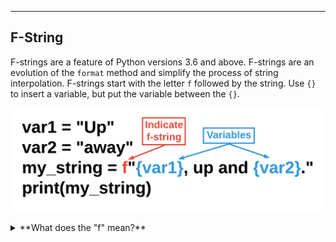 ----------

## F-String

F-strings are a feature of Python versions 3.6 and above. F-strings are an evolution of the `format` method and simplify the process of string interpolation. F-strings start with the letter `f` followed by the string. Use `{}` to insert a variable, but put the variable between the `{}`.

![F-Strings](.guides/images/f-strings.png)

<details><summary>**What does the "f" mean?**</summary>The "f" stands for fast. F-strings are executed faster than any other form of string interpolation. Here is an [article](https://realpython.com/python-f-strings/#speed) about f-strings that shows the time differences for various forms of string interpolation.

```python
var1 = "Up"
var2 = "away"
my_string = f"{var1}, up and {var2}."
print(my_string)
```

{try it}(python3 code/strings/f-strings.py 1)

|||challenge
## What happens if you:
* Change the value of `var1` to `7`?
* Change the first `{}` to `{var1 + 10}`?
* Change the second `{}` to `{var2.upper()}`?

|||

{try it}(python3 code/strings/f-strings.py 2)

## Multiline F-Strings

You can use the same ideas from the lesson on multiline strings to make multiline f-strings. 

```python
name = "Calvin"
age = 6
occupation = "student"
sentence = f"My name is {name}. " \
           f"I am {age} years old. " \
           f"I am a {occupation}."
print(sentence)
```

{try it}(python3 code/strings/f-strings.py 3)

|||challenge
## What happens if you:
Use the `"""` method for multiline strings?
```python
name = "Calvin"
age = 6
occupation = "student"
sentence = f"""My name is {name}.
I am {age} years old.
I am a {occupation}."""
print(sentence)
```

|||

{try it}(python3 code/strings/f-strings.py 4)

<details><summary>**Use the appropriate number of `f`'s**</summary>The `\` method for making multiline strings requires that you put an `f` before each set of quotation marks. The `"""` method for making multiline strings requires only one `f` before the `"""`. That is because there is only one set of `"""`. Be sure that you have an `f` for each set of quotation marks when making multiline strings.</details>

{Check It!|assessment}(fill-in-the-blanks-2634811268)
